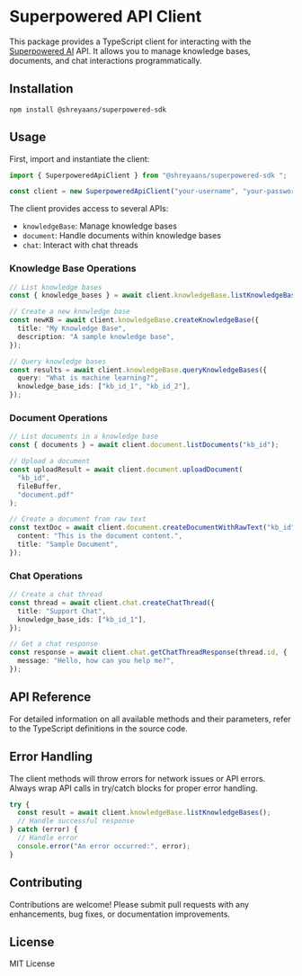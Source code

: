 # Superpowered API Client

This package provides a TypeScript client for interacting with the [Superpowered AI](https://superpowered.ai/) API. It allows you to manage knowledge bases, documents, and chat interactions programmatically.

## Installation

```
npm install @shreyaans/superpowered-sdk
```

## Usage

First, import and instantiate the client:

```typescript
import { SuperpoweredApiClient } from "@shreyaans/superpowered-sdk ";

const client = new SuperpoweredApiClient("your-username", "your-password");
```

The client provides access to several APIs:

- `knowledgeBase`: Manage knowledge bases
- `document`: Handle documents within knowledge bases
- `chat`: Interact with chat threads

### Knowledge Base Operations

```typescript
// List knowledge bases
const { knowledge_bases } = await client.knowledgeBase.listKnowledgeBases();

// Create a new knowledge base
const newKB = await client.knowledgeBase.createKnowledgeBase({
  title: "My Knowledge Base",
  description: "A sample knowledge base",
});

// Query knowledge bases
const results = await client.knowledgeBase.queryKnowledgeBases({
  query: "What is machine learning?",
  knowledge_base_ids: ["kb_id_1", "kb_id_2"],
});
```

### Document Operations

```typescript
// List documents in a knowledge base
const { documents } = await client.document.listDocuments("kb_id");

// Upload a document
const uploadResult = await client.document.uploadDocument(
  "kb_id",
  fileBuffer,
  "document.pdf"
);

// Create a document from raw text
const textDoc = await client.document.createDocumentWithRawText("kb_id", {
  content: "This is the document content.",
  title: "Sample Document",
});
```

### Chat Operations

```typescript
// Create a chat thread
const thread = await client.chat.createChatThread({
  title: "Support Chat",
  knowledge_base_ids: ["kb_id_1"],
});

// Get a chat response
const response = await client.chat.getChatThreadResponse(thread.id, {
  message: "Hello, how can you help me?",
});
```

## API Reference

For detailed information on all available methods and their parameters, refer to the TypeScript definitions in the source code.

## Error Handling

The client methods will throw errors for network issues or API errors. Always wrap API calls in try/catch blocks for proper error handling.

```typescript
try {
  const result = await client.knowledgeBase.listKnowledgeBases();
  // Handle successful response
} catch (error) {
  // Handle error
  console.error("An error occurred:", error);
}
```

## Contributing

Contributions are welcome! Please submit pull requests with any enhancements, bug fixes, or documentation improvements.

## License

MIT License
